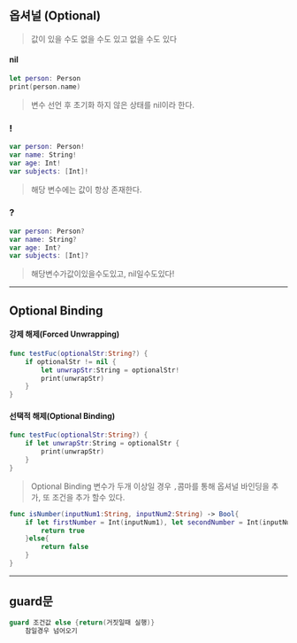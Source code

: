 ## 옵셔널 (Optional)
> 값이 있을 수도 없을 수도 있고 없을 수도 있다

#### nil
```swift
let person: Person
print(person.name)
```
> 변수 선언 후 초기화 하지 않은 상태를 nil이라 한다.

### !
> 

```swift
var person: Person!
var name: String!
var age: Int!
var subjects: [Int]!
```
> 해당 변수에는 값이 항상 존재한다.

### ?

```swift
var person: Person?
var name: String?
var age: Int?
var subjects: [Int]?
```
> 해당변수가값이있을수도있고, nil일수도있다!

---

## Optional Binding

#### 강제 해제(Forced Unwrapping)
```swift
func testFuc(optionalStr:String?) {
    if optionalStr != nil {
        let unwrapStr:String = optionalStr!
        print(unwrapStr)
    }
}
```

#### 선택적 해제(Optional Binding)
```swift
func testFuc(optionalStr:String?) {
    if let unwrapStr:String = optionalStr {
        print(unwrapStr) 
    }
}
```

> Optional Binding 변수가 두개 이상일 경우 `,`콤마를 통해 옵셔널 바인딩을 추가, 또 조건을 추가 할수 있다.

```swift
func isNumber(inputNum1:String, inputNum2:String) -> Bool{
    if let firstNumber = Int(inputNum1), let secondNumber = Int(inputNum1){
        return true
    }else{
        return false
    }
}
```
---

## guard문

```swift
guard 조건값 else {return(거짓일때 실행)}
    참일경우 넘어오기
```

